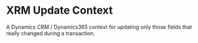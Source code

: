 # XRM Update Context
A Dynamics CRM / Dynamics365 context for updating only those fields that really changed during a transaction.